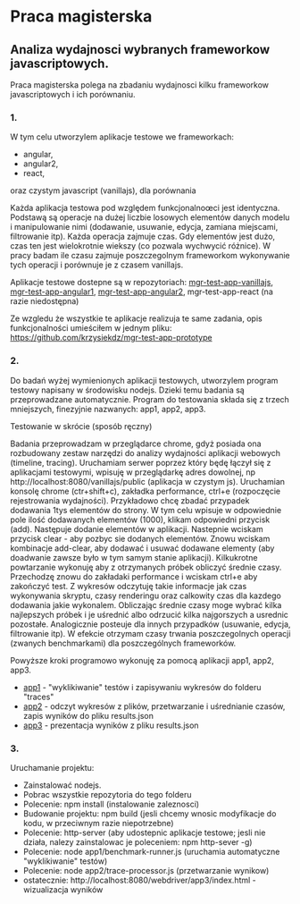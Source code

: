 Praca magisterska
======================

## Analiza wydajnosci wybranych frameworkow javascriptowych.

Praca magisterska polega na zbadaniu wydajnosci kilku frameworkow javascriptowych i ich porównaniu.

### 1.
W tym celu utworzylem aplikacje testowe we frameworkach: 
- angular, 
- angular2, 
- react, 

oraz czystym javascript (vanillajs), dla porównania 

Każda aplikacja testowa pod względem funkcjonalnoœci jest identyczna. Podstawą są operacje na dużej liczbie losowych elementów danych modelu i manipulowanie nimi (dodawanie, usuwanie, edycja, zamiana miejscami, filtrowanie itp). Każda operacja zajmuje czas. Gdy elementów jest dużo, czas ten jest wielokrotnie wiekszy 
(co pozwala wychwycić różnice). W pracy badam ile czasu zajmuje poszczegolnym frameworkom wykonywanie tych operacji i porównuje je z czasem vanillajs. 

Aplikacje testowe dostepne są w repozytoriach:
[mgr-test-app-vanillajs](https://github.com/krzysiekdz/mgr-test-app-vanillajs), [mgr-test-app-angular1](https://github.com/krzysiekdz/mgr-test-app-angular1), [mgr-test-app-angular2](https://github.com/krzysiekdz/mgr-test-app-angular2), mgr-test-app-react (na razie niedostępna)

Ze wzgledu że wszystkie te aplikacje realizuja te same zadania, opis funkcjonalności umieściłem w jednym pliku: https://github.com/krzysiekdz/mgr-test-app-prototype

### 2.
Do badań wyżej wymienionych aplikacji testowych, utworzylem program testowy napisany w środowisku nodejs. Dzieki temu badania są przeprowadzane automatycznie. Program do testowania składa się z trzech mniejszych, finezyjnie nazwanych: app1, app2, app3.

Testowanie w skrócie (sposób ręczny)

Badania przeprowadzam w przeglądarce chrome, gdyż posiada ona rozbudowany zestaw narzędzi do analizy wydajności aplikacji webowych (timeline, tracing). Uruchamiam serwer poprzez który będę łączył się z aplikacjami testowymi, wpisuję w przeglądarkę adres dowolnej, np http://localhost:8080/vanillajs/public (aplikacja w czystym js). Uruchamian konsolę chrome (ctr+shift+c), zakładka performance, ctrl+e (rozpoczęcie rejestrowania wydajności). Przykładowo chcę zbadać przypadek dodawania 1tys elementów do strony. W tym celu wpisuje w odpowiednie pole ilość dodawanych elementów (1000), klikam odpowiedni przycisk (add). Następuje dodanie elementów w aplikacji. Nastepnie wciskam przycisk clear - aby pozbyc sie dodanych elementów. Znowu wciskam kombinacje add-clear, aby dodawać i usuwać dodawane elementy (aby doadwanie zawsze było w tym samym stanie aplikacji). Kilkukrotne powtarzanie wykonuję aby z otrzymanych próbek obliczyć średnie czasy. Przechodzę znowu do zakładaki performance i wciskam ctrl+e aby zakończyć test. Z wykresów odczytuję takie informacje jak czas wykonywania skryptu, czasy renderingu oraz calkowity czas dla kazdego dodawania jakie wykonalem. Obliczając średnie czasy moge wybrać kilka najlepszych próbek i je uśrednić albo odrzucić kilka najgorszych a usrednic pozostałe. Analogicznie posteuje dla innych przypadków (usuwanie, edycja, filtrowanie itp). W efekcie otrzymam czasy trwania poszczegolnych operacji (zwanych benchmarkami) dla poszczególnych frameworków.

Powyższe kroki programowo wykonuję za pomocą aplikacji app1, app2, app3.
- [app1](https://github.com/krzysiekdz/mgr-app1) - "wyklikiwanie" testów i zapisywaniu wykresów do folderu "traces"
- [app2](https://github.com/krzysiekdz/mgr-app2) - odczyt wykresów z plików, przetwarzanie i uśrednianie czasów, zapis wyników do pliku results.json
- [app3](https://github.com/krzysiekdz/mgr-app3) - prezentacja wyników z pliku results.json


### 3.
Uruchamanie projektu: 
- Zainstalować nodejs.
- Pobrac wszystkie repozytoria do tego folderu
- Polecenie: npm install  (instalowanie zaleznosci)
- Budowanie projektu: npm build (jesli chcemy wnosic modyfikacje do kodu, w przeciwnym razie niepotrzebne)
- Polecenie: http-server  (aby udostepnic aplikacje testowe; jesli nie działa, nalezy zainstalowac je poleceniem: npm http-sever -g)
- Polecenie: node app1/benchmark-runner.js  (uruchamia automatyczne "wyklikiwanie" testów)
- Polecenie: node app2/trace-processor.js  (przetwarzanie wynikow)
- ostatecznie: http://localhost:8080/webdriver/app3/index.html - wizualizacja wyników


